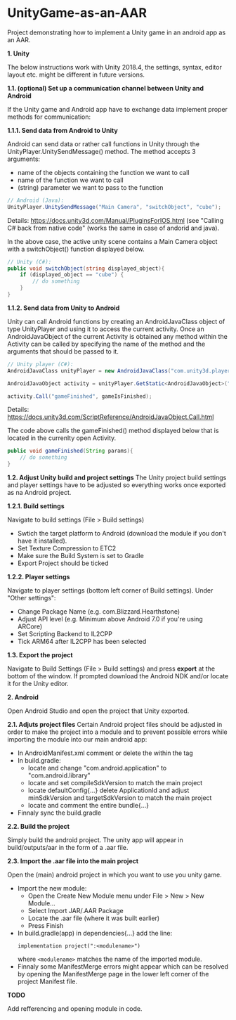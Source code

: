 # UnityGame-as-an-AAR
Project demonstrating how to implement a Unity game in an android app as an AAR.

**1. Unity**

The below instructions work with Unity 2018.4, the settings, syntax, editor layout etc. might be different in future versions.

**1.1. (optional) Set up a communication channel between Unity and Android**

If the Unity game and Android app have to exchange data implement proper methods for communication: 

**1.1.1. Send data from Android to Unity**

Android can send data or rather call functions in Unity through the UnityPlayer.UnitySendMessage() method. 
The method accepts 3 arguments:
- name of the objects containing the function we want to call
- name of the function we want to call
- (string) parameter we want to pass to the function

```JAVA
// Android (Java):
UnityPlayer.UnitySendMessage("Main Camera", "switchObject", "cube");
```
Details: https://docs.unity3d.com/Manual/PluginsForIOS.html (see "Calling C# back from native code" (works the same in case of andorid and java).

In the above case, the active unity scene contains a Main Camera object with a switchObject() function displayed below. 

```C#
// Unity (C#):
public void switchObject(string displayed_object){
	if (displayed_object == "cube") {
		// do something
	}
}
```
**1.1.2. Send data from Unity to Android**

Unity can call Android functions by creating an AndroidJavaClass object of type UnityPlayer and using it to access the current activity. Once an AndroidJavaObject of the current Activity is obtained any method within the Activity can be called by specifying the name of the method and the arguments that should be passed to it.
```C#
// Unity player (C#):
AndroidJavaClass unityPlayer = new AndroidJavaClass("com.unity3d.player.UnityPlayer");

AndroidJavaObject activity = unityPlayer.GetStatic<AndroidJavaObject>("currentActivity");

activity.Call("gameFinished", gameIsFinished);
```
Details: https://docs.unity3d.com/ScriptReference/AndroidJavaObject.Call.html

The code above calls the gameFinished() method displayed below that is located in the currenlty open Activity.
```JAVA
public void gameFinished(String params){
	// do something
}
```
**1.2. Adjust Unity build and project settings**
The Unity project build settings and player settings have to be adjusted so everything works once exported as na Android project. 

**1.2.1. Build settings**

Navigate to build settings (File > Build settings)
- Swtich the target platform to Android (download the module if you don't have it installed).
- Set Texture Compression to ETC2
- Make sure the Build System is set to Gradle
- Export Project should be ticked

**1.2.2. Player settings**

Navigate to player settings (bottom left corner of Build settings). Under "Other settings":
- Change Package Name (e.g. com.Blizzard.Hearthstone)
- Adjust API level (e.g. Minimum above Android 7.0 if you're using ARCore)
- Set Scripting Backend to IL2CPP 
- Tick ARM64 after IL2CPP has been selected

**1.3. Export the project**

Navigate to Build Settings (File > Build settings) and press **export** at the bottom of the window.
If prompted download the Android NDK and/or locate it for the Unity editor.

**2. Android**

Open Android Studio and open the project that Unity exported.

**2.1. Adjuts project files**
Certain Android project files should be adjusted in order to make the project into a module and to prevent possible errors while importing the module into our main android app:
- In AndroidManifest.xml comment or delete the <intent-filter> within the <activity> tag 
- In build.gradle:
  - locate and change "com.android.application" to "com.android.library"
  - locate and set compileSdkVersion to match the main project
  - locate defaultConfig{...} delete ApplicationId and adjust minSdkVersion and targetSdkVersion to match the main project
  - locate and comment the entire bundle{...}
- Finnaly sync the build.gradle
  
**2.2. Build the project**

Simply build the android project. 
The unity app will appear in build/outputs/aar in the form of a .aar file.

**2.3. Import the .aar file into the main project**

Open the (main) android project in which you want to use you unity game.
- Import the new module:
  - Open the Create New Module menu under File > New > New Module...
  - Select Import JAR/.AAR Package
  - Locate the .aar file (where it was built earlier)
  - Press Finish
- In build.gradle(app) in dependencies{...} add the line: 
  ```
  implementation project(":<modulename>") 
  ```
  where ```<modulename>``` matches the name of the imported module.
- Finnaly some ManifestMerge errors might appear which can be resolved by opening the ManifestMerge page in the lower left corner of the project Manifest file. 

**TODO**

Add refferencing and opening module in code.
  





